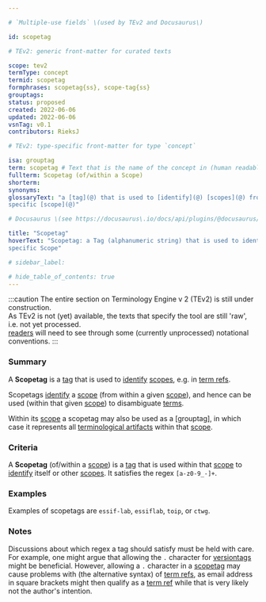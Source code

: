 ```yaml
---

# `Multiple-use fields` \(used by TEv2 and Docusaurus\)

id: scopetag

# TEv2: generic front-matter for curated texts

scope: tev2
termType: concept
termid: scopetag
formphrases: scopetag{ss}, scope-tag{ss}
grouptags:
status: proposed
created: 2022-06-06
updated: 2022-06-06
vsnTag: v0.1
contributors: RieksJ

# TEv2: type-specific front-matter for type `concept`

isa: grouptag
term: scopetag # Text that is the name of the concept in (human readable) texts.
fullterm: Scopetag (of/within a Scope)
shorterm:
synonyms:
glossaryText: "a [tag](@) that is used to [identify](@) [scopes](@) from within a
specific [scope](@)"

# Docusaurus \(see https://docusaurus\.io/docs/api/plugins/@docusaurus/plugin-content-docs#markdown-front-matter\):

title: "Scopetag"
hoverText: "Scopetag: a Tag (alphanumeric string) that is used to identify Scopes from within a
specific Scope"

# sidebar_label:

# hide_table_of_contents: true
---
```


:::caution
The entire section on Terminology Engine v 2 (TEv2) is still under construction.<br/>
As TEv2 is not (yet) available, the texts that specify the tool are still 'raw', i.e. not yet
processed.<br/>[readers](@) will need to see through some (currently unprocessed) notational
conventions.
:::

### Summary

A **Scopetag** is a [tag](@) that is used to [identify](@) [scopes](@), e.g. in [term refs](@).

Scopetags [identify](@) a [scope](@) (from within a given [scope](@)), and hence can be used (within
that given [scope](@)) to disambiguate [terms](@).

Within its [scope](@) a scopetag may also be used as a [grouptag], in which case it represents
all [terminological artifacts](@) within that [scope](@).

### Criteria

A **Scopetag** (of/within a [scope](@)) is a [tag](@) that is used within that [scope](@)
to [identify](@) itself or other [scopes](@). It satisfies the regex `[a-z0-9_-]+`.

### Examples

Examples of scopetags are `essif-lab`, `essiflab`, `toip`, or `ctwg`.

### Notes

Discussions about which regex a tag should satisfy must be held with care. For example, one might
argue that allowing the `.` character for [versiontags](@) might be beneficial. However, allowing
a `.` character in a [scopetag](@) may cause problems with (the alternative syntax)
of [term refs](@), as email address in square brackets might then qualify as a [term ref](@) while
that is very likely not the author's intention.